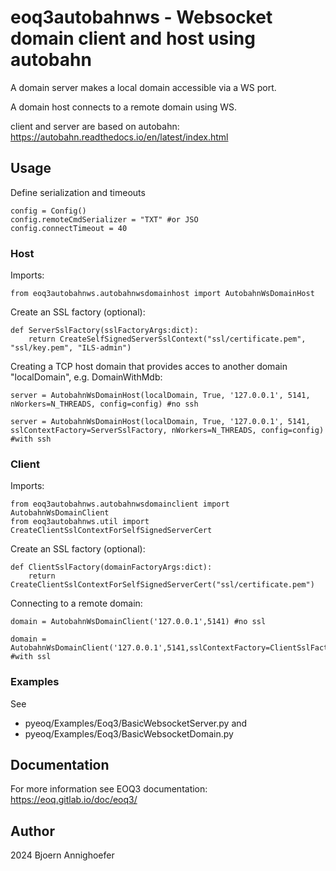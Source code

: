 # eoq3autobahnws - Websocket domain client and host using autobahn

A domain server makes a local domain accessible via a WS port.

A domain host connects to a remote domain using WS. 

client and server are based on autobahn: https://autobahn.readthedocs.io/en/latest/index.html
		
## Usage

Define serialization and timeouts

    config = Config()
    config.remoteCmdSerializer = "TXT" #or JSO
    config.connectTimeout = 40

### Host

Imports: 

    from eoq3autobahnws.autobahnwsdomainhost import AutobahnWsDomainHost
	
Create an SSL factory (optional):
	
	def ServerSslFactory(sslFactoryArgs:dict):
        return CreateSelfSignedServerSslContext("ssl/certificate.pem", "ssl/key.pem", "ILS-admin")
	 
Creating a TCP host domain that provides acces to another domain "localDomain", e.g. DomainWithMdb:

    server = AutobahnWsDomainHost(localDomain, True, '127.0.0.1', 5141, nWorkers=N_THREADS, config=config) #no ssh

	server = AutobahnWsDomainHost(localDomain, True, '127.0.0.1', 5141, sslContextFactory=ServerSslFactory, nWorkers=N_THREADS, config=config) #with ssh

### Client

Imports: 

    from eoq3autobahnws.autobahnwsdomainclient import AutobahnWsDomainClient
    from eoq3autobahnws.util import CreateClientSslContextForSelfSignedServerCert
	
Create an SSL factory (optional):

    def ClientSslFactory(domainFactoryArgs:dict): 
        return CreateClientSslContextForSelfSignedServerCert("ssl/certificate.pem")
	 
Connecting to a remote domain:

    domain = AutobahnWsDomainClient('127.0.0.1',5141) #no ssl

	domain = AutobahnWsDomainClient('127.0.0.1',5141,sslContextFactory=ClientSslFactory) #with ssl
	
### Examples

See

* pyeoq/Examples/Eoq3/BasicWebsocketServer.py and
* pyeoq/Examples/Eoq3/BasicWebsocketDomain.py
	

## Documentation

For more information see EOQ3 documentation: https://eoq.gitlab.io/doc/eoq3/

## Author

2024 Bjoern Annighoefer
